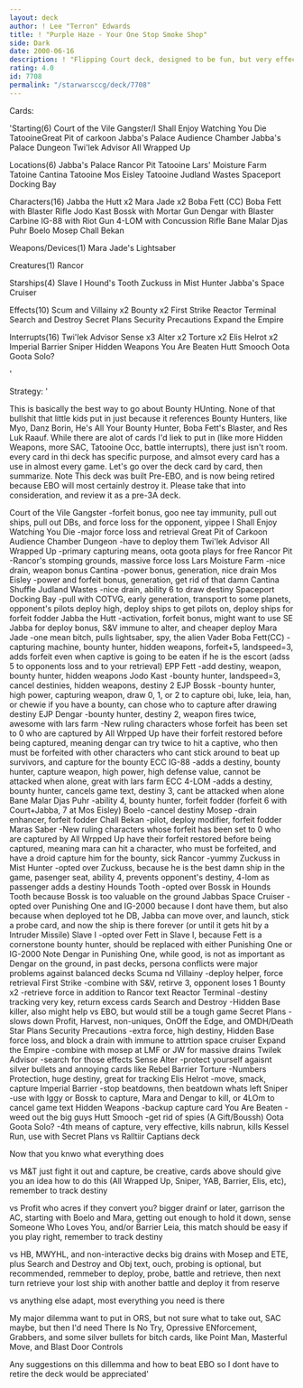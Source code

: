 ```yaml
---
layout: deck
author: ! Lee "Terron" Edwards
title: ! "Purple Haze - Your One Stop Smoke Shop"
side: Dark
date: 2000-06-16
description: ! "Flipping Court deck, designed to be fun, but very effective.	Cooler than Pyrex art."
rating: 4.0
id: 7708
permalink: "/starwarsccg/deck/7708"
---
```

Cards: 

'Starting(6)
Court of the Vile Gangster/I Shall Enjoy Watching You Die
TatooineGreat Pit of carkoon
Jabba's Palace Audience Chamber
Jabba's Palace Dungeon
Twi'lek Advisor
All Wrapped Up

Locations(6)
Jabba's Palace Rancor Pit
Tatooine Lars' Moisture Farm
Tatoine Cantina
Tatooine Mos Eisley
Tatooine Judland Wastes
Spaceport Docking Bay

Characters(16)
Jabba the Hutt x2
Mara Jade x2
Boba Fett (CC)
Boba Fett with Blaster Rifle
Jodo Kast
Bossk with Mortar Gun
Dengar with Blaster Carbine
IG-88 with Riot Gun
4-LOM with Concussion Rifle
Bane Malar
Djas Puhr
Boelo
Mosep
Chall Bekan

Weapons/Devices(1)
Mara Jade's Lightsaber

Creatures(1)
Rancor

Starships(4)
Slave I
Hound's Tooth
Zuckuss in Mist Hunter
Jabba's Space Cruiser

Effects(10)
Scum and Villainy x2
Bounty x2
First Strike
Reactor Terminal
Search and Destroy
Secret Plans
Security Precautions
Expand the Empire

Interrupts(16)
Twi'lek Advisor
Sense x3
Alter x2
Torture x2
Elis Helrot x2
Imperial Barrier
Sniper
Hidden Weapons
You Are Beaten
Hutt Smooch
Oota Goota Solo?

'

Strategy: '

This is basically the best way to go about Bounty HUnting.	None of that bullshit that little kids put in just because it references Bounty Hunters, like Myo, Danz Borin, He's All Your Bounty Hunter, Boba Fett's Blaster, and Res Luk Raauf.  While there are alot of cards I'd liek to put in (like more Hidden Weapons, more SAC, Tatooine Occ, battle interrupts), there just isn't room.  every card in thi deck has  specific purpose, and almsot every card has a use in almost every game.  Let's go over the deck card by card, then summarize.
Note This deck was built Pre-EBO, and is now being retired because EBO will most certainly destroy it.  Please take that into consideration, and review it as a pre-3A deck.

Court of the Vile Gangster
 -forfeit bonus, goo nee tay immunity, pull out ships, pull out DBs, and force loss for the opponent, yippee
I Shall Enjoy Watching You Die
 -major force loss and retrieval
Great Pit of Carkoon
Audience Chamber
Dungeon
 -have to deploy them
Twi'lek Advisor
All Wrapped Up
 -primary capturing means, oota goota plays for free
Rancor Pit
 -Rancor's stomping grounds, massive force loss
Lars Moisture Farm
 -nice drain, weapon bonus
Cantina
 -power bonus, generation, nice drain
Mos Eisley
 -power and forfeit bonus, generation, get rid of that damn Cantina Shuffle
Judland Wastes
 -nice drain, ability 6 to draw destiny
Spaceport Docking Bay
 -pull with COTVG, early generation, transport to some planets, opponent's pilots deploy high, deploy ships to get pilots on, deploy ships for forfeit fodder
Jabba the Hutt
 -activation, forfeit bonus, might want to use SE Jabba for deploy bonus, S&V immune to alter, and cheaper deploy
Mara Jade
 -one mean bitch, pulls lightsaber, spy, the alien Vader
Boba Fett(CC)
 -capturing machine, bounty hunter, hidden weapons, forfeit+5, landspeed=3, adds forfeit even when captive is going to be eaten if he is the escort (adss 5 to opponents loss and to your retrieval)
EPP Fett
 -add destiny, weapon, bounty hunter, hidden weapons
Jodo Kast
 -bounty hunter, landspeed=3, cancel destinies, hidden weapons, destiny 2
EJP Bossk
 -bounty hunter, high power, capturing weapon, draw 0, 1, or 2 to capture obi, luke, leia, han, or chewie if you have a bounty, can chose who to capture after drawing destiny
EJP Dengar
 -bounty hunter, destiny 2, weapon fires twice, awesome with lars farm
 -New ruling characters whose forfeit has been set to 0 who are captured by All Wrpped Up have their forfeit restored before being captured, meaning dengar can try twice to hit a captive, who then must be forfeited with other characters who cant stick around to beat up survivors, and capture for the bounty
ECC IG-88
 -adds a destiny, bounty hunter, capture weapon, high power, high defense value, cannot be attacked when alone, great with lars farm
ECC 4-LOM
 -adds a destiny, bounty hunter, cancels game text, destiny 3, cant be attacked when alone
Bane Malar
Djas Puhr
 -ability 4, bounty hunter, forfeit fodder (forfeit 6 with Court+Jabba, 7 at Mos Eisley)
Boelo
 -cancel destiny
Mosep
 -drain enhancer, forfeit fodder
Chall Bekan
 -pilot, deploy modifier, forfeit fodder
Maras Saber
 -New ruling characters whose forfeit has been set to 0 who are captured by All Wrpped Up have their forfeit restored before being captured, meaning mara can hit a character, who must be forfeited, and have a droid capture him for the bounty, sick
Rancor
 -yummy
Zuckuss in Mist Hunter
 -opted over Zuckuss, because he is the best damn ship in the game, pasenger seat, ability 4, prevents opponent's destiny, 4-lom as passenger adds a destiny
Hounds Tooth
 -opted over Bossk in Hounds Tooth because Bossk is too valuable on the ground
Jabbas Space Cruiser
 -opted over Punishing One and IG-2000 because I dont have them, but also because when deployed tot he DB, Jabba can move over, and launch, stick a probe card, and now the ship is there forever (or until it gets hit by a Intruder Missile)
Slave I
 -opted over Fett in Slave I, because Fett is a cornerstone bounty hunter, should be replaced with either Punishing One or IG-2000
Note Dengar in Punishing One, while good, is not as important as Dengar on the ground, in past decks, persona conflicts were major problems against balanced decks
Scuma nd Villainy
 -deploy helper, force retrieval
First Strike
 -combine with S&V, retirve 3, opponent loses 1
Bounty x2
 -retrieve force in addition to Rancor text
Reactor Terminal
 -destiny tracking very key, return excess cards
Search and Destroy
 -Hidden Base killer, also might help vs EBO, but would still be a tough game
Secret Plans
 -slows down Profit, Harvest, non-uniques, OnOff the Edge, and OMDH/Death Star Plans
Security Precautions
 -extra force, high destiny, Hidden Base force loss, and block a drain with immune to attrtion space cruiser
Expand the Empire
 -combine with mosep at LMF or JW for massive drains
Twilek Advisor
 -search for those effects
Sense
Alter
 -protect yourself agaisnt silver bullets and annoying cards like Rebel Barrier
Torture
 -Numbers Protection, huge destiny, great for tracking
Elis Helrot
 -move, smack, capture
Imperial Barrier
 -stop beatdowns, then beatdown whats left
Sniper
 -use with Iggy or Bossk to capture, Mara and Dengar to kill, or 4LOm to cancel game text
Hidden Weapons
 -backup capture card
You Are Beaten
 -weed out the big guys
Hutt Smooch
 -get rid of spies (A Gift/Boussh)
Oota Goota Solo?
 -4th means of capture, very effective, kills nabrun, kills Kessel Run, use with Secret Plans vs Ralltiir Captians deck


Now that you knwo what everything does

vs M&T
just fight it out and capture, be creative, cards above should give you an idea how to do this (All Wrapped Up, Sniper, YAB, Barrier, Elis, etc), remember to track destiny

vs Profit
who acres if they convert you? bigger drainf or later, garrison the AC, starting with Boelo and Mara, getting out enough to hold it down, sense Someone Who Loves You, and/or Barrier Leia, this match should be easy if you play right, remember to track destiny

vs HB, MWYHL, and non-interactive decks
big drains with Mosep and ETE, plus Search and Destroy and Obj text, ouch, probing is optional, but recommended, remmeber to deploy, probe, battle and retrieve, then next turn retrieve your lost ship with another battle and deploy it from reserve

vs anything else
adapt, most everything you need is there

My major dilemma
want to put in ORS, but not sure what to take out, SAC maybe, but then I'd need There Is No Try, Opressive ENforcement, Grabbers, and some silver bullets for bitch cards, like Point Man, Masterful Move, and Blast Door Controls

Any suggestions on this dillemma and how to beat EBO so I dont have to retire the deck would be appreciated'
